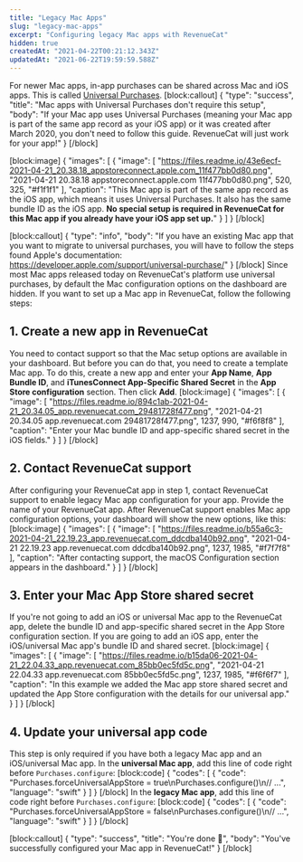 ```yaml
---
title: "Legacy Mac Apps"
slug: "legacy-mac-apps"
excerpt: "Configuring legacy Mac apps with RevenueCat"
hidden: true
createdAt: "2021-04-22T00:21:12.343Z"
updatedAt: "2021-06-22T19:59:59.588Z"
---
```

For newer Mac apps, in-app purchases can be shared across Mac and iOS apps. This is called [Universal Purchases](https://developer.apple.com/support/universal-purchase/). 
[block:callout]
{
  "type": "success",
  "title": "Mac apps with Universal Purchases don't require this setup",
  "body": "If your Mac app uses Universal Purchases (meaning your Mac app is part of the same app record as your iOS app) or it was created after March 2020, you don't need to follow this guide. RevenueCat will just work for your app!"
}
[/block]

[block:image]
{
  "images": [
    {
      "image": [
        "https://files.readme.io/43e6ecf-2021-04-21_20.38.18_appstoreconnect.apple.com_11f477bb0d80.png",
        "2021-04-21 20.38.18 appstoreconnect.apple.com 11f477bb0d80.png",
        520,
        325,
        "#f1f1f1"
      ],
      "caption": "This Mac app is part of the same app record as the iOS app, which means it uses Universal Purchases. It also has the same bundle ID as the iOS app. **No special setup is required in RevenueCat for this Mac app if you already have your iOS app set up.**"
    }
  ]
}
[/block]

[block:callout]
{
  "type": "info",
  "body": "If you have an existing Mac app that you want to migrate to universal purchases, you will have to follow the steps found Apple's documentation: https://developer.apple.com/support/universal-purchase/"
}
[/block]
Since most Mac apps released today on RevenueCat's platform use universal purchases, by default the Mac configuration options on the dashboard are hidden. If you want to set up a Mac app in RevenueCat, follow the following steps:



## 1. Create a new app in RevenueCat

You need to contact support so that the Mac setup options are available in your dashboard. But before you can do that, you need to create a template Mac app. To do this, create a new app and enter your **App Name**, **App Bundle ID**, and **iTunesConnect App-Specific Shared Secret** in the **App Store configuration** section. Then click **Add**.
[block:image]
{
  "images": [
    {
      "image": [
        "https://files.readme.io/894c1ab-2021-04-21_20.34.05_app.revenuecat.com_29481728f477.png",
        "2021-04-21 20.34.05 app.revenuecat.com 29481728f477.png",
        1237,
        990,
        "#f6f8f8"
      ],
      "caption": "Enter your Mac bundle ID and app-specific shared secret in the iOS fields."
    }
  ]
}
[/block]
## 2. Contact RevenueCat support

After configuring your RevenueCat app in step 1, contact RevenueCat support to enable legacy Mac app configuration for your app. Provide the name of your RevenueCat app. After RevenueCat support enables Mac app configuration options, your dashboard will show the new options, like this:
[block:image]
{
  "images": [
    {
      "image": [
        "https://files.readme.io/b55a6c3-2021-04-21_22.19.23_app.revenuecat.com_ddcdba140b92.png",
        "2021-04-21 22.19.23 app.revenuecat.com ddcdba140b92.png",
        1237,
        1985,
        "#f7f7f8"
      ],
      "caption": "After contacting support, the macOS Configuration section appears in the dashboard."
    }
  ]
}
[/block]
## 3. Enter your Mac App Store shared secret

If you're not going to add an iOS or universal Mac app to the RevenueCat app, delete the bundle ID and app-specific shared secret in the App Store configuration section. If you are going to add an iOS app, enter the iOS/universal Mac app's bundle ID and shared secret.
[block:image]
{
  "images": [
    {
      "image": [
        "https://files.readme.io/b15da06-2021-04-21_22.04.33_app.revenuecat.com_85bb0ec5fd5c.png",
        "2021-04-21 22.04.33 app.revenuecat.com 85bb0ec5fd5c.png",
        1237,
        1985,
        "#f6f6f7"
      ],
      "caption": "In this example we added the Mac app store shared secret and updated the App Store configuration with the details for our universal app."
    }
  ]
}
[/block]
## 4. Update your universal app code

This step is only required if you have both a legacy Mac app and an iOS/universal Mac app. In the **universal Mac app**, add this line of code right before `Purchases.configure`:
[block:code]
{
  "codes": [
    {
      "code": "Purchases.forceUniversalAppStore = true\nPurchases.configure()\n// ...",
      "language": "swift"
    }
  ]
}
[/block]
In the **legacy Mac app**, add this line of code right before `Purchases.configure`:
[block:code]
{
  "codes": [
    {
      "code": "Purchases.forceUniversalAppStore = false\nPurchases.configure()\n// ...",
      "language": "swift"
    }
  ]
}
[/block]

[block:callout]
{
  "type": "success",
  "title": "You're done 🎉",
  "body": "You've successfully configured your Mac app in RevenueCat!"
}
[/block]